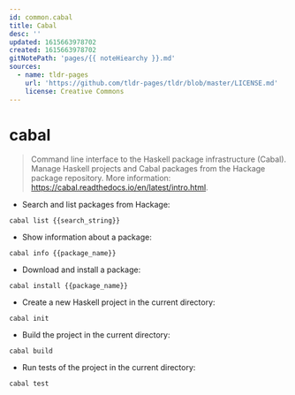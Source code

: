 ```yaml
---
id: common.cabal
title: Cabal
desc: ''
updated: 1615663978702
created: 1615663978702
gitNotePath: 'pages/{{ noteHiearchy }}.md'
sources:
  - name: tldr-pages
    url: 'https://github.com/tldr-pages/tldr/blob/master/LICENSE.md'
    license: Creative Commons
---
```

# cabal

> Command line interface to the Haskell package infrastructure (Cabal).
> Manage Haskell projects and Cabal packages from the Hackage package repository.
> More information: <https://cabal.readthedocs.io/en/latest/intro.html>.

- Search and list packages from Hackage:

`cabal list {{search_string}}`

- Show information about a package:

`cabal info {{package_name}}`

- Download and install a package:

`cabal install {{package_name}}`

- Create a new Haskell project in the current directory:

`cabal init`

- Build the project in the current directory:

`cabal build`

- Run tests of the project in the current directory:

`cabal test`

